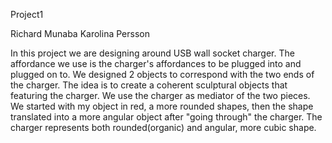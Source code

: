 Project1

Richard Munaba
Karolina Persson

In this project we are designing around USB wall socket charger. The affordance we use is the charger's affordances to be plugged into and plugged on to. We designed 2 objects to correspond with the two ends of the charger. The idea is to create a coherent sculptural objects that featuring the charger. We use the charger as mediator of the two pieces. We started with my object in red, a more rounded shapes, then the shape translated into a more angular object after "going through" the charger. The charger represents both rounded(organic) and angular, more cubic shape.